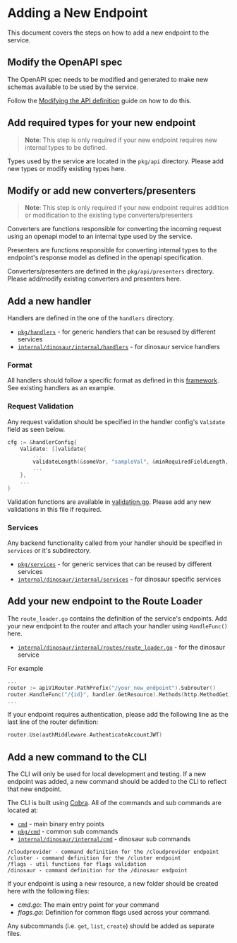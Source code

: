 # Adding a New Endpoint
This document covers the steps on how to add a new endpoint to the service.

## Modify the OpenAPI spec
The OpenAPI spec needs to be modified and generated to make new schemas available to be used by the service.

Follow the [Modifying the API definition](../CONTRIBUTING.md#modifying-the-api-definition) guide on how to do this.

## Add required types for your new endpoint
> **Note**: This step is only required if your new endpoint requires new internal types to be defined.

Types used by the service are located in the `pkg/api` directory. Please add new types or modify existing types here.

## Modify or add new converters/presenters
> **Note**: This step is only required if your new endpoint requires addition or modification to the existing type converters/presenters

Converters are functions responsible for converting the incoming request using an openapi model to an internal type used by the service.

Presenters are functions responsible for converting internal types to the endpoint's response model as defined in the openapi specification.

Converters/presenters are defined in the `pkg/api/presenters` directory. Please add/modify existing converters and presenters here.

## Add a new handler
Handlers are defined in the one of the `handlers` directory. 
* [`pkg/handlers`](../pkg/handlers) - for generic handlers that can be resused by different services
* [`internal/dinosaur/internal/handlers`](../internal/dinosaur/internal/handlers) - for dinosaur service handlers

### Format
All handlers should follow a specific format as defined in this [framework](https://github.com/bf2fc6cc711aee1a0c2a/fleet-manager/blob/main/pkg/handlers/framework.go). See existing handlers as an example.

### Request Validation
Any request validation should be specified in the handler config's `Validate` field as seen below.

```go
cfg := &handlerConfig{
    Validate: []validate{
        ...
        validateLength(&someVar, "sampleVal", &minRequiredFieldLength, nil),
        ...
    },
    ...
}
```

Validation functions are available in [validation.go](https://github.com/bf2fc6cc711aee1a0c2a/fleet-manager/blob/master/pkg/handlers/validation.go). Please add any new validations in this file if required.

### Services
Any backend functionality called from your handler should be specified in `services` or it's subdirectory.

* [`pkg/services`](../pkg/services) - for generic services that can be reused by different services
* [`internal/dinosaur/internal/services`](../internal/dinosaur/internal/services) - for dinosaur specific services

## Add your new endpoint to the Route Loader

The `route_loader.go` contains the definition of the service's endpoints. Add your new endpoint to the router and attach your handler using `HandleFunc()` here.

* [`internal/dinosaur/internal/routes/route_loader.go`](../internal/dinosaur/internal/routes/route_loader.go) - for the dinosaur service

For example

```go
...
router := apiV1Router.PathPrefix("/your_new_endpoint").Subrouter()
router.HandleFunc("/{id}", handler.GetResource).Methods(http.MethodGet)
...
```

If your endpoint requires authentication, please add the following line as the last line of the router definition:

```go
router.Use(authMiddleware.AuthenticateAccountJWT)
```


## Add a new command to the CLI
The CLI will only be used for local development and testing. If a new endpoint was added, a new command should be added to the CLI to reflect that new endpoint.

The CLI is built using [Cobra](https://github.com/spf13/cobra).  All of the commands and sub commands are located at:

* [`cmd`](../cmd) - main binary entry points
* [`pkg/cmd`](../pkg/cmd) - common sub commands
* [`internal/dinosaur/internal/cmd`](../internal/dinosaur/internal/cmd) - dinosaur sub commands

```
/cloudprovider - command definition for the /cloudprovider endpoint
/cluster - command definition for the /cluster endpoint
/flags - util functions for flags validation
/dinosaur - command definition for the /dinosaur endpoint
```

If your endpoint is using a new resource, a new folder should be created here with the following files:
- _cmd.go_: The main entry point for your command
- _flags.go_: Definition for common flags used across your command. 

Any subcommands (i.e. `get`, `list`, `create`) should be added as separate files.
